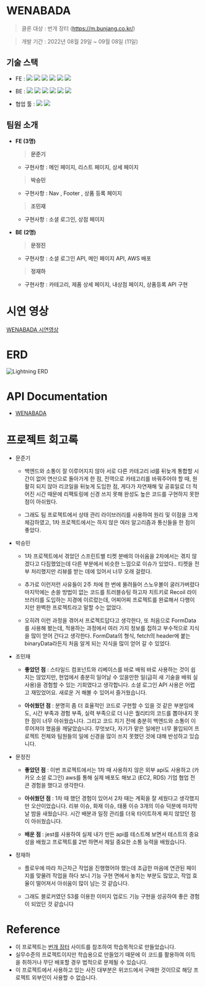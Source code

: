 # WENABADA
  > 클론 대상 : 번개 장터 (https://m.bunjang.co.kr/) </br>

  > 개발 기간 : 2022년 08월 29일 ~ 09월 08일 (11일) 

## 기술 스택
- FE : <img src="https://img.shields.io/badge/JavaScript-FFCA28?style=flat-square&logo=javascript&logoColor=white"/>
  <img src="https://img.shields.io/badge/React.js-58c3cc?style=flat-square&logo=React&logoColor=white"/>
  <img src="https://img.shields.io/badge/CRA-58c3cc?style=flat-square&logo=Create-React-App&logoColor=white"/>
  <img src="https://img.shields.io/badge/React Router Dom-gray?style=flat-square&logo=React-Router&logoColor=F6BB43"/>
  <img src="https://img.shields.io/badge/eslint-000066?style=flat-square&logo=eslint&logoColor=white"/>
  <img src="https://img.shields.io/badge/prettier-00CC00?style=flat-square&logo=eslint&logoColor=white"/>


- BE : 
<img src="https://img.shields.io/badge/JavaScript-FFCA28?style=flat-square&logo=javascript&logoColor=white"/> <img src="https://img.shields.io/badge/Node.js-008000?style=flat-square&logo=Node.js&logoColor=white"/> <img src="https://img.shields.io/badge/Express-000080?style=flat-square&logo=Express&logoColor=white"/> <img src="https://img.shields.io/badge/ MySQL8.0-6441a5?style=flat-square&logo=MySQL&logoColor=white"/>
  <img src="https://img.shields.io/badge/Postman-F6BB43?style=flat-square&logo=Postman&logoColor=white"/> <img src="https://img.shields.io/badge/AWS-232F3E?style=round&logo=Amazon%20AWS&logoColor=white"/>

- 협업 툴 : <img src="https://img.shields.io/badge/Slack-553830?style=flat-square&logo=Slack&logoColor=white"/> <img src="https://img.shields.io/badge/Trello-F6BB43?style=flat-square&logo=Trello&logoColor=white">



## 팀원 소개
- <b>FE (3명)</b>
  > **문준기** </br>
  - 구현사항 : 메인 페이지, 리스트 페이지, 상세 페이지
  
  > **박승민** </br>
  - 구현사항 : Nav , Footer , 상품 등록 페이지
  
  > **조민재** </br>
  - 구현사항 : 소셜 로그인, 상점 페이지
  
- <b>BE (2명)</b>
  > **문정진** </br>
  - 구현사항 : 소셜 로그인 API, 메인 페이지 API, AWS 배포
  
  > **정재하** </br>
  - 구현사항 : 카테고리, 제품 상세 페이지, 내상점 페이지, 상품등록 API 구현</br>
  


# 시연 영상
[WENABADA 시연영상](https://www.youtube.com/watch?v=HDuGehcfV14&ab_channel=%EB%B0%95%EC%8A%B9%EB%AF%BC)

# ERD
![Lightning ERD](https://user-images.githubusercontent.com/99805929/189044097-ae6f1b58-f80b-498e-98d1-07e2aa9af6b0.png)


# API Documentation
- [WENABADA](https://documenter.getpostman.com/view/22699914/VVBQX9Cy)


# 프로젝트 회고록
- 문준기
  - 백엔드와 소통이 잘 이루어지지 않아 서로 다른 카테고리 id를 뒤늦게 통합할 시간이 없어 연산으로 돌아가게 한 점, 전역으로 카테고리를 바꿔주어야 할 때, 원활히 되지 않아 리코일을 뒤늦게 도입한 점, 게다가 자연재해 및 공휴일로 더 적어진 시간 때문에 리팩토링에 신경 쓰지 못해 완성도 높은 코드를 구현하지 못한 점이 아쉬웠다. 
  
  - 그래도 팀 프로젝트에서 상태 관리 라이브러리를 사용하여 원리 및 이점을 크게 체감하였고, 1차 프로젝트에서는 하지 않은 여러 알고리즘과 통신들을 한 점이 좋았다.

- 박승민
  - 1차 프로젝트에서 겪었던 스프린트별 티켓 분배의 아쉬움을 2차에서는 겪지 않겠다고 다짐했었는데 다른 부분에서 비슷한 느낌으로 이슈가 있었다.. 티켓을 전부 처리했지만 리뷰를 받는 데에 있어서 너무  오래 걸렸다. 
  
  - 추가로 이런저런 사유들이 2주 차에  한 번에 몰려들어 스노우볼이 굴러가버렸다 마지막에는 손쓸 방법이 없는 코드를 트러블슈팅 하고자 치트키로 Recoil 라이브러리를 도입하는 지경에 이르렀는데, 어찌어찌 프로젝트를 완료해서 다행이지만 완벽한 프로젝트라고 말할 수는 없었다. 
  
  - 오히려 이런 과정을 겪어서 프로젝트답다고 생각한다, 또 처음으로 FormData를 사용해 봤는데, 적용하는 과정에서 여러 가지 정보를 접하고 부수적으로 지식을 많이 얻어 간다고 생각한다. FormData의 형식, fetch의 header에 붙는 binaryData라든지 처음 알게 되는 지식을 많이 얻어 갈 수 있었다.

- 조민재
  - **좋았던 점** : 스타일드 컴포넌트와 리베이스를 바로 배워 바로 사용하는 것이 쉽지는 않았지만, 현업에서 충분히 일어날 수 있을만한 일(급히 새 기술을 배워 실사용)을 경험할 수 있는 기회였다고 생각합니다. 소셜 로그인 API 사용은 어렵고 재밌었어요. 새로운 거 해볼 수 있어서 즐거웠습니다. 
  
  - **아쉬웠던 점** : 분명히 좀 더 효율적인 코드로 구현할 수 있을 것 같은 부분임에도, 시간 부족과 경험 부족, 실력 부족으로 더 나은 퀄리티의 코드를 뽑아내지 못한 점이 너무 아쉬웠습니다. 그리고 코드 치기 전에 충분히 백엔드와 소통이 이루어져야 했음을 깨달았습니다. 
무엇보다, 자기가 맡은 일에만 너무 몰입되어 프로젝트 전체와 팀원들의 일에 신경을 많이 쓰지 못했던 것에 대해 반성하고 있습니다. 

- 문정진
  - **좋았던 점** : 이번 프로젝트에서는 1차 때 사용하지 않은 외부 api도 사용하고 (카카오 소셜 로그인) aws를 통해 실제 배포도 해보고 (EC2, RDS) 기업 협업 전 큰 경험을 했다고 생각한다.
  
  - **아쉬웠던 점** : 1차 때 했던 경험이 있어서 2차 때는 계획을 잘 세웠다고 생각했지만 오산이었습니다. 리뷰 이슈, 화재 이슈, 태풍 이슈 3개의 이슈 덕분에 마지막 날 밤을 새웠습니다. 시간 배분과 일정 관리를 더욱 타이트하게 짜지 않았던 점이 아쉬웠습니다.

  - **배운 점** : jest를 사용하여 실제 내가 만든 api를 테스트해 보면서 테스트의 중요성을 배웠고 프로젝트를 2번 하면서 제일 중요한 소통 능력을 배웠습니다.

- 정재하
  - 플로우에 따라 차근차근 작업을 진행했어야 했는데 조급한 마음에 연관된 페이지를 맞물려 작업을 하다 보니 기능 구현 면에서 놓치는 부분도 많았고, 작업 효율이 떨어져서 아쉬움이 많이 남는 것 같습니다. 
  
  - 그래도 블로커였던 S3를 이용한 이미지 업로드 기능 구현을 성공하여 좋은 경험이 되었던 것 같습니다 

# Reference

- 이 프로젝트는 [번개 장터](https://m.bunjang.co.kr/) 사이트를 참조하여 학습목적으로 만들었습니다.
- 실무수준의 프로젝트이지만 학습용으로 만들었기 때문에 이 코드를 활용하여 이득을 취하거나 무단 배포할 경우 법적으로 문제될 수 있습니다.
- 이 프로젝트에서 사용하고 있는 사진 대부분은 위코드에서 구매한 것이므로 해당 프로젝트 외부인이 사용할 수 없습니다.
